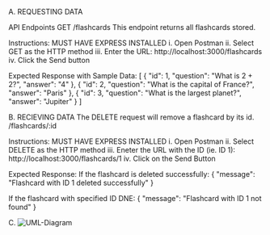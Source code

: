 A. REQUESTING DATA

API Endpoints
GET /flashcards
This endpoint returns all flashcards stored.

Instructions:
MUST HAVE EXPRESS INSTALLED
i. Open Postman 
ii. Select GET as the HTTP method
iii. Enter the URL: http://localhost:3000/flashcards
iv. Click the Send button

Expected Response with Sample Data:
[
  {
    "id": 1,
    "question": "What is 2 + 2?",
    "answer": "4"
  },
  {
    "id": 2,
    "question": "What is the capital of France?",
    "answer": "Paris"
  },
  {
    "id": 3,
    "question": "What is the largest planet?",
    "answer": "Jupiter"
  }
]

B. RECIEVING DATA
The DELETE request will remove a flashcard by its id.
/flashcards/:id

Instructions:
MUST HAVE EXPRESS INSTALLED
i. Open Postman
ii. Select DELETE as the HTTP method
iii. Eneter the URL with the ID (ie. ID 1): http://localhost:3000/flashcards/1
iv. Click on the Send Button

Expected Response:
If the flashcard is deleted successfully:
{
  "message": "Flashcard with ID 1 deleted successfully"
}

If the flashcard with specified ID DNE:
{
  "message": "Flashcard with ID 1 not found"
}

C.
![UML-Diagram](https://github.com/user-attachments/assets/d3fe707d-dc22-4044-bb7c-47b29e76ce5d)
